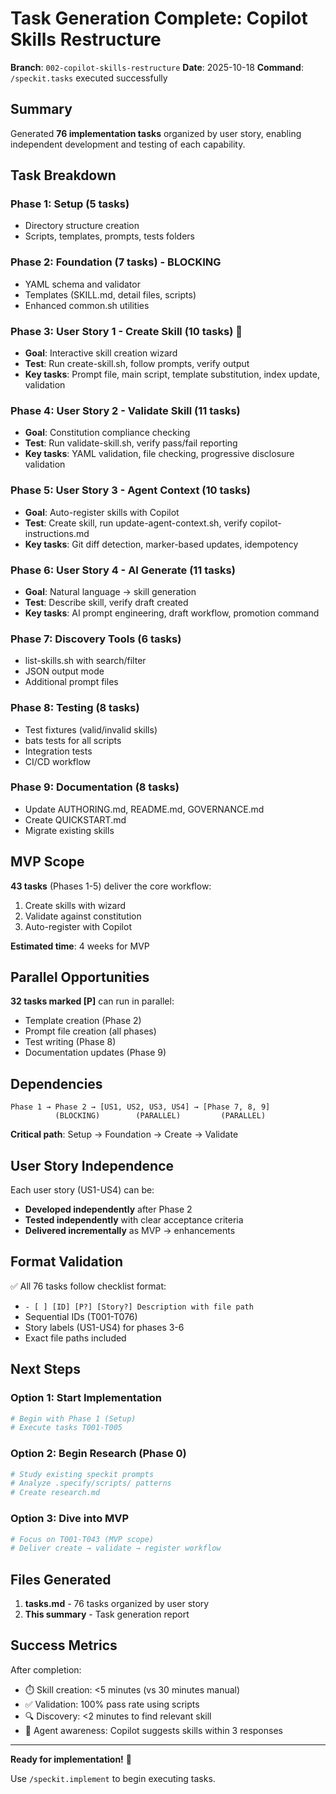 # Task Generation Complete: Copilot Skills Restructure

**Branch**: `002-copilot-skills-restructure`
**Date**: 2025-10-18
**Command**: `/speckit.tasks` executed successfully

## Summary

Generated **76 implementation tasks** organized by user story, enabling independent development and testing of each capability.

## Task Breakdown

### Phase 1: Setup (5 tasks)
- Directory structure creation
- Scripts, templates, prompts, tests folders

### Phase 2: Foundation (7 tasks) - **BLOCKING**
- YAML schema and validator
- Templates (SKILL.md, detail files, scripts)
- Enhanced common.sh utilities

### Phase 3: User Story 1 - Create Skill (10 tasks) 🎯
- **Goal**: Interactive skill creation wizard
- **Test**: Run create-skill.sh, follow prompts, verify output
- **Key tasks**: Prompt file, main script, template substitution, index update, validation

### Phase 4: User Story 2 - Validate Skill (11 tasks)
- **Goal**: Constitution compliance checking
- **Test**: Run validate-skill.sh, verify pass/fail reporting
- **Key tasks**: YAML validation, file checking, progressive disclosure validation

### Phase 5: User Story 3 - Agent Context (10 tasks)
- **Goal**: Auto-register skills with Copilot
- **Test**: Create skill, run update-agent-context.sh, verify copilot-instructions.md
- **Key tasks**: Git diff detection, marker-based updates, idempotency

### Phase 6: User Story 4 - AI Generate (11 tasks)
- **Goal**: Natural language → skill generation
- **Test**: Describe skill, verify draft created
- **Key tasks**: AI prompt engineering, draft workflow, promotion command

### Phase 7: Discovery Tools (6 tasks)
- list-skills.sh with search/filter
- JSON output mode
- Additional prompt files

### Phase 8: Testing (8 tasks)
- Test fixtures (valid/invalid skills)
- bats tests for all scripts
- Integration tests
- CI/CD workflow

### Phase 9: Documentation (8 tasks)
- Update AUTHORING.md, README.md, GOVERNANCE.md
- Create QUICKSTART.md
- Migrate existing skills

## MVP Scope

**43 tasks** (Phases 1-5) deliver the core workflow:
1. Create skills with wizard
2. Validate against constitution
3. Auto-register with Copilot

**Estimated time**: 4 weeks for MVP

## Parallel Opportunities

**32 tasks marked [P]** can run in parallel:
- Template creation (Phase 2)
- Prompt file creation (all phases)
- Test writing (Phase 8)
- Documentation updates (Phase 9)

## Dependencies

```
Phase 1 → Phase 2 → [US1, US2, US3, US4] → [Phase 7, 8, 9]
          (BLOCKING)        (PARALLEL)         (PARALLEL)
```

**Critical path**: Setup → Foundation → Create → Validate

## User Story Independence

Each user story (US1-US4) can be:
- **Developed independently** after Phase 2
- **Tested independently** with clear acceptance criteria
- **Delivered incrementally** as MVP → enhancements

## Format Validation

✅ All 76 tasks follow checklist format:
- `- [ ] [ID] [P?] [Story?] Description with file path`
- Sequential IDs (T001-T076)
- Story labels (US1-US4) for phases 3-6
- Exact file paths included

## Next Steps

### Option 1: Start Implementation
```bash
# Begin with Phase 1 (Setup)
# Execute tasks T001-T005
```

### Option 2: Begin Research (Phase 0)
```bash
# Study existing speckit prompts
# Analyze .specify/scripts/ patterns
# Create research.md
```

### Option 3: Dive into MVP
```bash
# Focus on T001-T043 (MVP scope)
# Deliver create → validate → register workflow
```

## Files Generated

1. **tasks.md** - 76 tasks organized by user story
2. **This summary** - Task generation report

## Success Metrics

After completion:
- ⏱️ Skill creation: <5 minutes (vs 30 minutes manual)
- ✅ Validation: 100% pass rate using scripts
- 🔍 Discovery: <2 minutes to find relevant skill
- 🤖 Agent awareness: Copilot suggests skills within 3 responses

---

**Ready for implementation!** 🚀

Use `/speckit.implement` to begin executing tasks.
